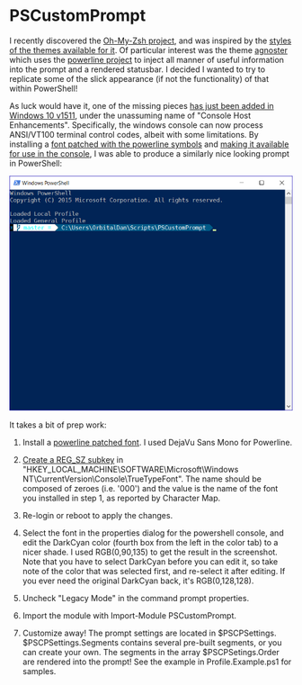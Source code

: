 # PSCustomPrompt
I recently discovered the [Oh-My-Zsh project](http://ohmyz.sh/), 
and was inspired by the [styles of the themes available for 
it](https://github.com/robbyrussell/oh-my-zsh/wiki/themes).
Of particular interest was the theme [agnoster](https://github.com/robbyrussell/oh-my-zsh/wiki/themes#agnoster)
which uses the [powerline project](https://github.com/powerline) to 
inject all manner of useful information into the prompt and a
rendered statusbar.  I decided I wanted to try to replicate
some of the slick appearance (if not the functionality) of that
within PowerShell!  

As luck would have it, one of the missing
pieces [has just been added in Windows 10 v1511](http://www.nivot.org/blog/post/2016/02/04/Windows-10-TH2-%28v1511%29-Console-Host-Enhancements),
under the unassuming name of "Console Host Enhancements".
Specifically, the windows console can now process ANSI/VT100
terminal control codes, albeit with some limitations.  By installing
a [font patched with the powerline symbols](https://github.com/powerline/fonts)
and [making it available for use in the console](http://www.techrepublic.com/blog/windows-and-office/quick-tip-add-fonts-to-the-command-prompt/),
I was able to produce a similarly nice looking prompt in
PowerShell:

![Screenshot](./Screenshot.png)

It takes a bit of prep work:

1) Install a [powerline patched font](https://github.com/powerline/fonts).
I used DejaVu Sans Mono for Powerline.

2) [Create a REG_SZ subkey](http://www.techrepublic.com/blog/windows-and-office/quick-tip-add-fonts-to-the-command-prompt/)
in "HKEY_LOCAL_MACHINE\SOFTWARE\Microsoft\Windows NT\CurrentVersion\Console\TrueTypeFont".
The name should be composed of zeroes (i.e. '000') and the value is the name
of the font you installed in step 1, as reported by Character Map.

3) Re-login or reboot to apply the changes.

4) Select the font in the properties dialog for the powershell
console, and edit the DarkCyan color (fourth box from the left
in the color tab) to a nicer shade.  I used RGB(0,90,135) to
get the result in the screenshot.  Note that you have to select
DarkCyan before you can edit it, so take note of the color that
was selected first, and re-select it after editing.
If you ever need the original DarkCyan back, it's RGB(0,128,128).

5) Uncheck "Legacy Mode" in the command prompt properties.

6) Import the module with Import-Module PSCustomPrompt.

7) Customize away!  The prompt settings are located in
$PSCPSettings.  $PSCPSettings.Segments contains several
pre-built segments, or you can create your own.  The segments
in the array $PSCPSetings.Order are rendered into the prompt!
See the example in Profile.Example.ps1 for samples.
